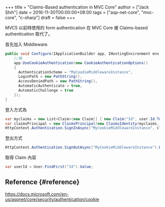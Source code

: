 +++
title = "Claims-Based authentication in MVC Core"
author = ["Jack Shih"]
date = 2016-11-30T00:00:00+08:00
tags = ["asp-net-core", "mvc-core", "c-sharp"]
draft = false
+++

MVC5 以前時使用的 form authentication 在 MVC Core 被 Claims-based authentication 取代了。

首先加入 Middleware.

```csharp
public void Configure(IApplicationBuilder app, IHostingEnvironment env, ILoggerFactory loggerFactory) {
    //略
    app.UseCookieAuthentication(new CookieAuthenticationOptions()
    {
      AuthenticationScheme = "MyCoodieMiddlewareInstance",
      LoginPath = new PathString(),
      AccessDeniedPath = new PathString(),
      AutomaticAuthenticate = true,
      AutomaticChallenge = true
    });
}
```

登入方式為

```csharp
var myclaims = new List<Claim>(new Claim[] { new Claim("Id", user.Id.ToString())});
var claimsPrincipal = new ClaimsPrincipal(new ClaimsIdentity(myclaims, "MyCookieMiddlewareInstance"));
HttpContext.Authentication.SignInAsync("MyCookieMiddlewareInstance", claimPrincipal).Wait();
```

登出方式

```csharp
HttpContext.Authentication.SignOutAsync("MyCookieMiddlewareInstance").Wait();
```

取得 Claim 內容

```csharp
var userId = User.FindFirst("Id").Value;
```


## Reference {#reference}

<https://docs.microsoft.com/en-us/aspnet/core/security/authentication/cookie>
